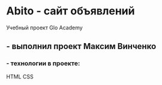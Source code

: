 # Abito - сайт объявлений
Учебный проект Glo Academy

## - выполнил проект Максим Винченко

### - технологии в проекте:
HTML
CSS

